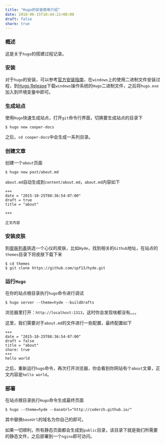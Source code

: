 ```yaml
---
title: "Hugo的安装使用介绍"
date: 2018-06-15T10:44:21+08:00
draft: false
share: true
---
```

### 概述

这是关于`hugo`的搭建过程记录。

### 安装

对于`hugo`的安装，可以参考[官方安装指南](http://www.gohugo.org/)，在`windows`上的使用二进制文件安装过程，到[Hugo Release](https://github.com/gohugoio/hugo/releases)下载`windows`操作系统的`Hugo`二进制文件，之后将`hugo.exe`加入到环境变量中即可。

### 生成站点

使用`Hugo`快速生成站点，打开`git`命令行界面，切换要生成站点的目录下

```shell
$ hugo new cooper-docs
```

之后，`cd cooper-docs`中会生成一系列目录。

### 创建文章

创建一个`about`页面

```shell
$ hugo new post/about.md
```

`about.md`自动生成到`content/about.md`，`about.md`内容如下

```shell
+++
date = "2015-10-25T08:36:54-07:00"
draft = true
title = "about"

+++

正文内容
```

### 安装皮肤

到[皮肤列表](http://www.gohugo.org/theme/)挑选一个心仪的皮肤，比如`Hyde`，找到相关的`Github`地址，在站点的`themes`目录下将皮肤下载下来

```shell
$ cd themes
$ git clone https://github.com/spf13/hyde.git
```

### 运行`Hugo`

在你的站点根目录执行`hugo`命令进行调试

```shell
$ hugo server --theme=hyde --buildDrafts
```

浏览器里打开：`http://localhost:1313`，这时你会发现啥都没有。。。

这里，我们需要对于`about.md`的文件进行一些配置，最终配置如下

```shell
+++
date = "2015-10-25T08:36:54-07:00"
draft = false
title = "about"
share: true
+++
hello world
```

之后，重新运行`hugo`命令，再次打开浏览器，你会看到你网站有个`about`文章，正文内容是`hello world`。

### 部署

在站点根目录执行`Hugo`命令生成最终页面

```shell
$ hugo --theme=hyde --baseUrl="http://coderzh.github.io/"
```

其中替换`baseUrl`的域名为你自己的即可。

如果一切顺利，所有静态页面都会生成到`public`目录，该目录下就是我们所需要的静态文件，之后部署到一个`nginx`即可访问。
